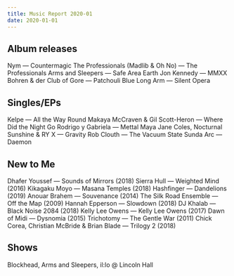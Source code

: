 ```yaml
---
title: Music Report 2020-01
date: 2020-01-01
---
```

## Album releases

Nym — Countermagic
The Professionals (Madlib & Oh No) — The Professionals
Arms and Sleepers — Safe Area Earth
Jon Kennedy — MMXX
Bohren & der Club of Gore — Patchouli Blue
Long Arm — Silent Opera

## Singles/EPs

Kelpe — All the Way Round
Makaya McCraven & Gil Scott-Heron — Where Did the Night Go
Rodrigo y Gabriela — Mettal
Maya Jane Coles, Nocturnal Sunshine & RY X — Gravity
Rob Clouth — The Vacuum State
Sunda Arc — Daemon

## New to Me

Dhafer Youssef — Sounds of Mirrors (2018)
Sierra Hull — Weighted Mind (2016)
Kikagaku Moyo — Masana Temples (2018)
Hashfinger — Dandelions (2019)
Anouar Brahem — Souvenance (2014)
The Silk Road Ensemble — Off the Map (2009)
Hannah Epperson — Slowdown (2018)
DJ Khalab — Black Noise 2084 (2018)
Kelly Lee Owens — Kelly Lee Owens (2017)
Dawn of Midi — Dysnomia (2015)
Trichotomy — The Gentle War (2011)
Chick Corea, Christian McBride & Brian Blade — Trilogy 2 (2018)

## Shows

Blockhead, Arms and Sleepers, il:lo @ Lincoln Hall

